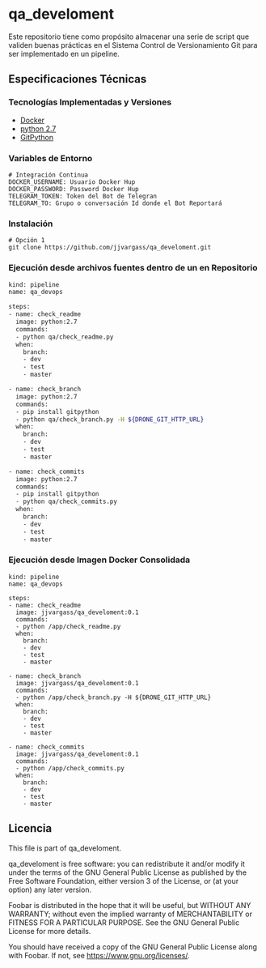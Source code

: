 # qa_develoment

Este repositorio tiene como propósito almacenar una serie de script que validen buenas prácticas en el Sistema Control de Versionamiento Git para ser implementado en un pipeline.

## Especificaciones Técnicas

### Tecnologías Implementadas y Versiones
* [Docker](https://www.docker.com/)
* [python 2.7](https://www.python.org/download/releases/2.7/)
* [GitPython](https://gitpython.readthedocs.io/en/stable/)

### Variables de Entorno
```shell
# Integración Continua
DOCKER_USERNAME: Usuario Docker Hup
DOCKER_PASSWORD: Password Docker Hup
TELEGRAM_TOKEN: Token del Bot de Telegran
TELEGRAM_TO: Grupo o conversación Id donde el Bot Reportará
```

### Instalación
```shell
# Opción 1
git clone https://github.com/jjvargass/qa_develoment.git
```

### Ejecución desde archivos fuentes dentro de un en Repositorio
```bash
kind: pipeline
name: qa_devops

steps:
- name: check_readme
  image: python:2.7
  commands:
  - python qa/check_readme.py
  when:
    branch:
    - dev
    - test
    - master

- name: check_branch
  image: python:2.7
  commands:
  - pip install gitpython
  - python qa/check_branch.py -H ${DRONE_GIT_HTTP_URL}
  when:
    branch:
    - dev
    - test
    - master

- name: check_commits
  image: python:2.7
  commands:
  - pip install gitpython
  - python qa/check_commits.py
  when:
    branch:
    - dev
    - test
    - master
```

### Ejecución desde Imagen Docker Consolidada
```shell
kind: pipeline
name: qa_devops

steps:
- name: check_readme
  image: jjvargass/qa_develoment:0.1
  commands:
  - python /app/check_readme.py
  when:
    branch:
    - dev
    - test
    - master

- name: check_branch
  image: jjvargass/qa_develoment:0.1
  commands:
  - python /app/check_branch.py -H ${DRONE_GIT_HTTP_URL}
  when:
    branch:
    - dev
    - test
    - master

- name: check_commits
  image: jjvargass/qa_develoment:0.1
  commands:
  - python /app/check_commits.py
  when:
    branch:
    - dev
    - test
    - master
```

## Licencia

This file is part of qa_develoment.

qa_develoment is free software: you can redistribute it and/or modify it under the terms of the GNU General Public License as published by the Free Software Foundation, either version 3 of the License, or (at your option) any later version.

Foobar is distributed in the hope that it will be useful, but WITHOUT ANY WARRANTY; without even the implied warranty of MERCHANTABILITY or FITNESS FOR A PARTICULAR PURPOSE. See the GNU General Public License for more details.

You should have received a copy of the GNU General Public License along with Foobar. If not, see https://www.gnu.org/licenses/.
